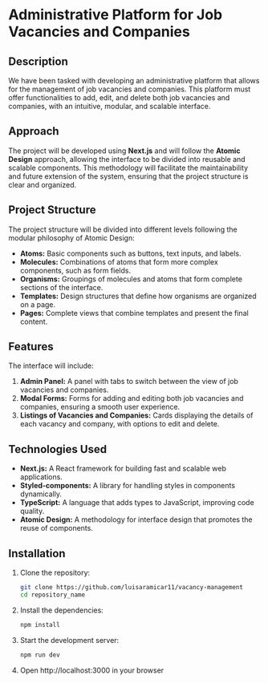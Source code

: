 # Administrative Platform for Job Vacancies and Companies

## Description

We have been tasked with developing an administrative platform that allows for the management of job vacancies and companies. This platform must offer functionalities to add, edit, and delete both job vacancies and companies, with an intuitive, modular, and scalable interface.

## Approach

The project will be developed using **Next.js** and will follow the **Atomic Design** approach, allowing the interface to be divided into reusable and scalable components. This methodology will facilitate the maintainability and future extension of the system, ensuring that the project structure is clear and organized.

## Project Structure

The project structure will be divided into different levels following the modular philosophy of Atomic Design:

- **Atoms:** Basic components such as buttons, text inputs, and labels.
- **Molecules:** Combinations of atoms that form more complex components, such as form fields.
- **Organisms:** Groupings of molecules and atoms that form complete sections of the interface.
- **Templates:** Design structures that define how organisms are organized on a page.
- **Pages:** Complete views that combine templates and present the final content.

## Features

The interface will include:

1. **Admin Panel:** A panel with tabs to switch between the view of job vacancies and companies.
2. **Modal Forms:** Forms for adding and editing both job vacancies and companies, ensuring a smooth user experience.
3. **Listings of Vacancies and Companies:** Cards displaying the details of each vacancy and company, with options to edit and delete.

## Technologies Used

- **Next.js:** A React framework for building fast and scalable web applications.
- **Styled-components:** A library for handling styles in components dynamically.
- **TypeScript:** A language that adds types to JavaScript, improving code quality.
- **Atomic Design:** A methodology for interface design that promotes the reuse of components.

## Installation

1. Clone the repository:
   ```bash
   git clone https://github.com/luisaramicar11/vacancy-management
   cd repository_name

2. Install the dependencies:
    ```bash
   npm install

3. Start the development server:
   ```bash
   npm run dev

4. Open http://localhost:3000 in your browser

